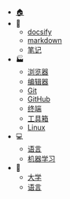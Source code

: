 - [:house:](/)
- :notebook:
  - [docsify](blog/docsify/)
  - [markdown](blog/markdown/)
  - [笔记](blog/notebook/)
- :factory:
  - [浏览器](environment/browser/)
  - [编辑器](environment/editor/)
  - [Git](environment/git/)
  - [GitHub](environment/GitHub/)
  - [终端](environment/terminal/)
  - [工具箱](environment/kit/)
  - [Linux](environment/OS/Linux/)
- :computer:
  - [语言](CS/lang/)
  - [机器学习](CS/Machine-Learning/)
- :school:
  - [大学](education/university/)
  - [语言](education/LCID/)
